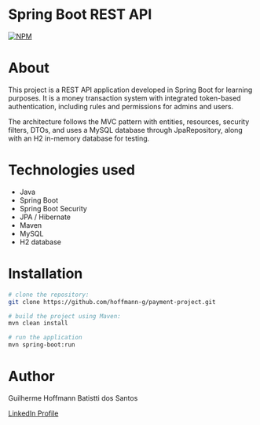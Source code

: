 # Spring Boot REST API
[![NPM](https://img.shields.io/npm/l/react)](https://github.com/hoffmann-g/payment-project/blob/main/LICENSE)

# About
This project is a REST API application developed in Spring Boot for learning purposes. It is a money transaction system with integrated token-based authentication, including rules and permissions for admins and users.

The architecture follows the MVC pattern with entities, resources, security filters, DTOs, and uses a MySQL database through JpaRepository, along with an H2 in-memory database for testing.

# Technologies used
- Java
- Spring Boot
- Spring Boot Security
- JPA / Hibernate
- Maven
- MySQL
- H2 database

# Installation
```bash
# clone the repository:
git clone https://github.com/hoffmann-g/payment-project.git

# build the project using Maven:
mvn clean install

# run the application
mvn spring-boot:run
```

# Author
Guilherme Hoffmann Batistti dos Santos

[LinkedIn Profile](https://www.linkedin.com/in/hoffmann-g/)
